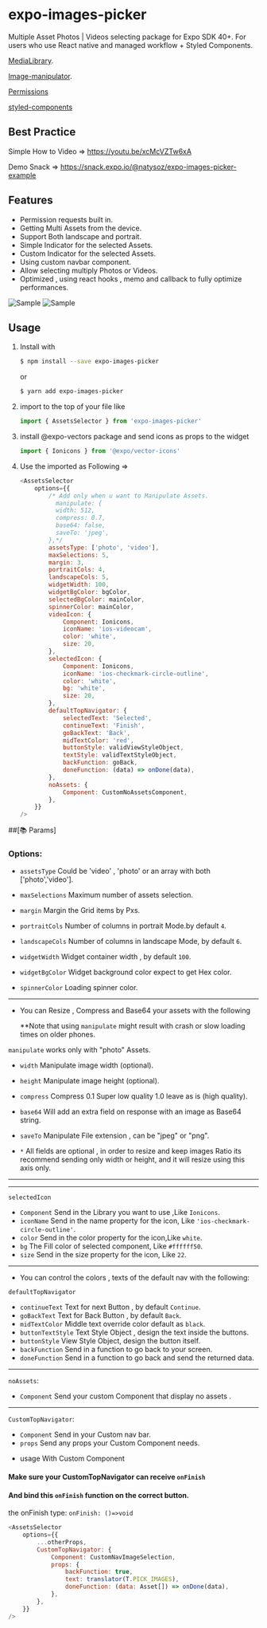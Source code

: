 # expo-images-picker

Multiple Asset Photos | Videos selecting package for Expo SDK 40+.
For users who use React native and managed workflow + Styled Components.

[MediaLibrary](https://docs.expo.io/versions/latest/sdk/media-library).

[Image-manipulator](https://docs.expo.io/versions/v40.0.0/sdk/imagemanipulator/).

[Permissions](https://docs.expo.io/versions/latest/sdk/permissions)

[styled-components](https://github.com/styled-components)

## Best Practice

Simple How to Video => https://youtu.be/xcMcVZTw6xA

Demo Snack => https://snack.expo.io/@natysoz/expo-images-picker-example

## Features

-   Permission requests built in.
-   Getting Multi Assets from the device.
-   Support Both landscape and portrait.
-   Simple Indicator for the selected Assets.
-   Custom Indicator for the selected Assets.
-   Using custom navbar component.
-   Allow selecting multiply Photos or Videos.
-   Optimized , using react hooks , memo and callback to fully optimize performances.

![Sample](https://media3.giphy.com/media/ZFWKKTlEwqSQ6Fpyhb/giphy.gif) ![Sample](https://media0.giphy.com/media/lp7uTaAD6uHRiSp5XR/giphy.gif)

## Usage

1. Install with
    ```bash
    $ npm install --save expo-images-picker
    ```
   or
    ```bash
    $ yarn add expo-images-picker
    ```
2. import to the top of your file like
    ```js
    import { AssetsSelector } from 'expo-images-picker'
    ```
3. install @expo-vectors package and send icons as props to the widget
    ```js
    import { Ionicons } from '@expo/vector-icons'
    ```
4. Use the imported as Following =>
    ```js
    <AssetsSelector
        options={{
            /* Add only when u want to Manipulate Assets.
              manipulate: {
              width: 512,
              compress: 0.7,
              base64: false,
              saveTo: 'jpeg',
            },*/
            assetsType: ['photo', 'video'],
            maxSelections: 5,
            margin: 3,
            portraitCols: 4,
            landscapeCols: 5,
            widgetWidth: 100,
            widgetBgColor: bgColor,
            selectedBgColor: mainColor,
            spinnerColor: mainColor,
            videoIcon: {
                Component: Ionicons,
                iconName: 'ios-videocam',
                color: 'white',
                size: 20,
            },
            selectedIcon: {
                Component: Ionicons,
                iconName: 'ios-checkmark-circle-outline',
                color: 'white',
                bg: 'white',
                size: 20,
            },
            defaultTopNavigator: {
                selectedText: 'Selected',
                continueText: 'Finish',
                goBackText: 'Back',
                midTextColor: 'red',
                buttonStyle: validViewStyleObject,
                textStyle: validTextStyleObject,
                backFunction: goBack,
                doneFunction: (data) => onDone(data),
            },
            noAssets: {
                Component: CustomNoAssetsComponent,
            },
        }}
    />
    ```

##[📚 Params]
### Options:

-   `assetsType` Could be 'video' , 'photo' or an array with both ['photo','video'].

-   `maxSelections` Maximum number of assets selection.

-   `margin` Margin the Grid items by Pxs.

-   `portraitCols` Number of columns in portrait Mode.by default `4`.

-   `landscapeCols` Number of columns in landscape Mode, by default `6`.

-   `widgetWidth` Widget container width , by default `100`.

-   `widgetBgColor` Widget background color expect to get Hex color.

-   `spinnerColor` Loading spinner color.

---

-   You can Resize , Compress and Base64 your assets with the following
    
    **Note that using `manipulate` might result with crash or slow loading times on older phones.

`manipulate` works only with "photo" Assets.

-   `width`  Manipulate image width (optional).
-   `height` Manipulate image height (optional).
-   `compress` Compress 0.1 Super low quality 1.0 leave as is (high quality).
-   `base64` Will add an extra field on response with an image as Base64 string.
-   `saveTo` Manipulate File extension , can be "jpeg" or "png".

-   `*` All fields are optional , in order to resize and keep images Ratio its
    recommend sending only width or height, and it will resize using this axis only.
---


---

`selectedIcon`

-   `Component` Send in the Library you want to use ,Like `Ionicons`.
-   `iconName`  Send in the name property for the icon, Like `'ios-checkmark-circle-outline'`.
-   `color`  Send in the color property for the icon,Like `white`.
-   `bg`  The Fill color of selected component, Like `#ffffff50`.
-   `size`  Send in the size property for the icon, Like `22`.

---

-   You can control the colors , texts of the default nav with the following:

`defaultTopNavigator`

-   `continueText` Text for next Button , by default `Continue`.
-   `goBackText` Text for Back Button , by default `Back`.
-   `midTextColor` Middle text override color default as `black`.
-   `buttonTextStyle` Text Style Object , design the text inside the buttons.
-   `buttonStyle` View Style Object, design the button itself.
-   `backFunction`  Send in a function to go back to your screen.
-   `doneFunction`  Send in a function to go back and send the returned data.

---

`noAssets`:

-   `Component` Send your custom Component that display no assets .

---

`CustomTopNavigator`:

-   `Component` Send in your Custom nav bar.
-   `props` Send any props your Custom Component needs.

*   usage With Custom Component

#### Make sure your CustomTopNavigator can receive `onFinish`

#### And bind this `onFinish` function on the correct button.

the onFinish type: `onFinish: ()=>void`

```js
<AssetsSelector
    options={{
        ...otherProps,
        CustomTopNavigator: {
            Component: CustomNavImageSelection,
            props: {
                backFunction: true,
                text: translator(T.PICK_IMAGES),
                doneFunction: (data: Asset[]) => onDone(data),
            },
        },
    }}
/>
```